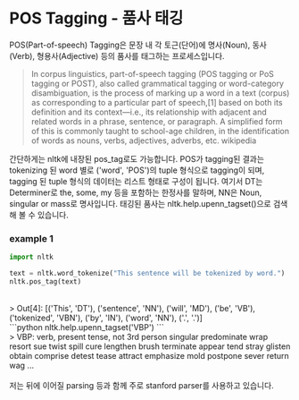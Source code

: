 # POS Tagging - 품사 태깅

POS(Part-of-speech) Tagging은 문장 내 각 토근(단어)에 명사(Noun), 동사(Verb), 형용사(Adjective) 등의 품사를 태그하는 프로세스입니다. <br>
 
> In corpus linguistics, part-of-speech tagging (POS tagging or PoS tagging or POST), also called grammatical tagging or word-category disambiguation, is the process of marking up a word in a text (corpus) as corresponding to a particular part of speech,[1] based on both its definition and its context—i.e., its relationship with adjacent and related words in a phrase, sentence, or paragraph. A simplified form of this is commonly taught to school-age children, in the identification of words as nouns, verbs, adjectives, adverbs, etc.
> wikipedia




간단하게는 nltk에 내장된 pos_tag로도 가능합니다. POS가 tagging된 결과는 tokenizing 된 word 별로 ('word', 'POS')의 tuple 형식으로 tagging이 되며, tagging 된 tuple 형식의 데이터는 리스트 형태로 구성이 됩니다. 여기서 DT는 Determiner로 the, some, my 등을 포함하는 한정사를 말하며, NN은 Noun, singular or mass로 명사입니다. 태깅된 품사는 nltk.help.upenn_tagset()으로 검색해 볼 수 있습니다.


### example 1
```python
import nltk

text = nltk.word_tokenize("This sentence will be tokenized by word.")
nltk.pos_tag(text)
```
<br>
> Out[4]: 
[('This', 'DT'),
 ('sentence', 'NN'),
 ('will', 'MD'),
 ('be', 'VB'),
 ('tokenized', 'VBN'),
 ('by', 'IN'),
 ('word', 'NN'),
 ('.', '.')]
 <br>
 ```python
nltk.help.upenn_tagset('VBP')
```
 <br>
 > VBP: verb, present tense, not 3rd person singular
    predominate wrap resort sue twist spill cure lengthen brush terminate
    appear tend stray glisten obtain comprise detest tease attract
    emphasize mold postpone sever return wag ...

<br>
<br>
저는 뒤에 이어질 parsing 등과 함께 주로 stanford parser를 사용하고 있습니다.

